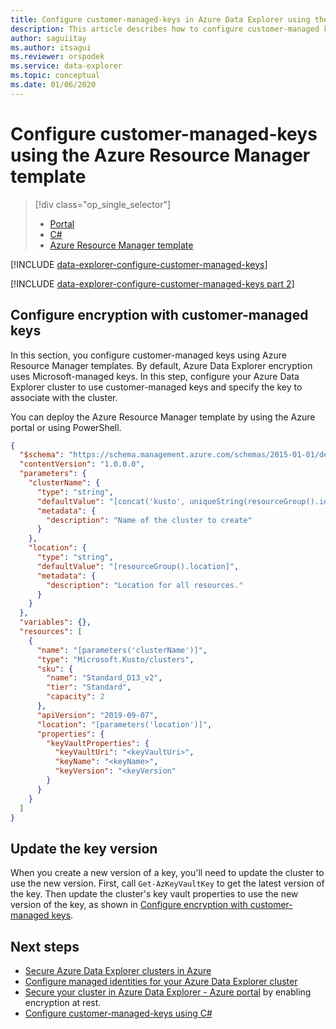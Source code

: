 ```yaml
---
title: Configure customer-managed-keys in Azure Data Explorer using the Azure Resource Manager template
description: This article describes how to configure customer-managed keys encryption on your data in Azure Data Explorer using the Azure Resource Manager template.
author: saguiitay
ms.author: itsagui
ms.reviewer: orspodek
ms.service: data-explorer
ms.topic: conceptual
ms.date: 01/06/2020
---
```


# Configure customer-managed-keys using the Azure Resource Manager template

> [!div class="op_single_selector"]
> * [Portal](customer-managed-keys-portal.md)
> * [C#](customer-managed-keys-csharp.md)
> * [Azure Resource Manager template](customer-managed-keys-resource-manager.md)

[!INCLUDE [data-explorer-configure-customer-managed-keys](includes/data-explorer-configure-customer-managed-keys.md)]

[!INCLUDE [data-explorer-configure-customer-managed-keys part 2](includes/data-explorer-configure-customer-managed-keys-b.md)]

## Configure encryption with customer-managed keys

In this section, you configure customer-managed keys using Azure Resource Manager templates. By default, Azure Data Explorer encryption uses Microsoft-managed keys. In this step, configure your Azure Data Explorer cluster to use customer-managed keys and specify the key to associate with the cluster.

You can deploy the Azure Resource Manager template by using the Azure portal or using PowerShell.

```json
{
  "$schema": "https://schema.management.azure.com/schemas/2015-01-01/deploymentTemplate.json#",
  "contentVersion": "1.0.0.0",
  "parameters": {
    "clusterName": {
      "type": "string",
      "defaultValue": "[concat('kusto', uniqueString(resourceGroup().id))]",
      "metadata": {
        "description": "Name of the cluster to create"
      }
    },
    "location": {
      "type": "string",
      "defaultValue": "[resourceGroup().location]",
      "metadata": {
        "description": "Location for all resources."
      }
    }
  },
  "variables": {},
  "resources": [
    {
      "name": "[parameters('clusterName')]",
      "type": "Microsoft.Kusto/clusters",
      "sku": {
        "name": "Standard_D13_v2",
        "tier": "Standard",
        "capacity": 2
      },
      "apiVersion": "2019-09-07",
      "location": "[parameters('location')]",
      "properties": {
        "keyVaultProperties": {
          "keyVaultUri": "<keyVaultUri>",
          "keyName": "<keyName>",
          "keyVersion": "<keyVersion"
        }
      }
    }
  ]
}
```

## Update the key version

When you create a new version of a key, you'll need to update the cluster to use the new version. First, call `Get-AzKeyVaultKey` to get the latest version of the key. Then update the cluster's key vault properties to use the new version of the key, as shown in [Configure encryption with customer-managed keys](#configure-encryption-with-customer-managed-keys).

## Next steps

* [Secure Azure Data Explorer clusters in Azure](security.md)
* [Configure managed identities for your Azure Data Explorer cluster](managed-identities.md)
* [Secure your cluster in Azure Data Explorer - Azure portal](manage-cluster-security.md) by enabling encryption at rest.
* [Configure customer-managed-keys using C#](customer-managed-keys-csharp.md)

